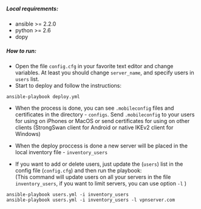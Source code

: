 ##### Local requirements:
* ansible >= 2.2.0  
* python >= 2.6  
* dopy  

##### How to run:
* Open the file `config.cfg` in your favorite text editor and change variables. At least you should change `server_name`, and specify users in `users` list.
* Start to deploy and follow the instructions: 
```
ansible-playbook deploy.yml
```
* When the process is done, you can see `.mobileconfig` files and certificates in the directory - `configs`. Send `.mobileconfig` to your users for using on iPhones or MacOS or send certificates for using on other clients (StrongSwan client for Android or native IKEv2 client for Windows)

* When the deploy proccess is done a new server will be placed in the local inventory file - `inventory_users`

* If you want to add or delete users, just update the (`users`) list in the config file (`config.cfg`) and then run the playbook:  
(This command will update users on all your servers in the file `inventory_users`, if you want to limit servers, you can use option `-l` )
```
ansible-playbook users.yml -i inventory_users
ansible-playbook users.yml -i inventory_users -l vpnserver.com
```

